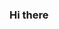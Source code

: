 ### Hi there 

<!--
**Eli-2020/Eli-2020** is a ✨ _special_ ✨ repository because its `README.md` (this file) appears on your GitHub profile.

Here are some ideas to get you started:

- 🔭 I’m currently working on Artificial Intelligence Models...
- 🌱 I’m currently learning Computer Vision...
- 👯 I’m looking to collaborate on RNN and CNN...
- 🤔 I’m looking for help with LLM...
- 💬 Ask me about Voice to text with analisis...
- 📫 How to reach me: ...
- 😄 Pronouns: ...
- ⚡ Fun fact: ...
-->

